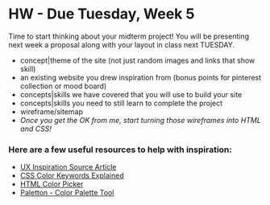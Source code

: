 # HW - Due Tuesday, Week 5

Time to start thinking about your midterm project! You will be presenting next week a proposal along with your layout in class next TUESDAY.

- concept|theme of the site (not just random images and links that show skill)
- an existing website you drew inspiration from (bonus points for pinterest collection or mood board)
- concepts|skills we have covered that you will use to build your site
- concepts|skills you need to still learn to complete the project
- wireframe/sitemap
- _Once you get the OK from me, start turning those wireframes into HTML and CSS!_

### Here are a few useful resources to help with inspiration:

- [UX Inspiration Source Article](http://mediatemple.net/blog/tips/top-seven-sites-for-ux-inspiration/?utm_source=weekly_newsletter&utm_medium=email&utm_content=kylie_img&utm_campaign=02092016_newsletter&j=50758766&e=katieadee@gmail.com&l=32460871_HTML&u=372480720&mid=10825691&jb=49)
- [CSS Color Keywords Explained](http://www.w3schools.com/cssref/css_colors.asp)
- [HTML Color Picker](http://www.w3schools.com/colors/colors_picker.asp)
- [Paletton - Color Palette Tool](http://paletton.com)
